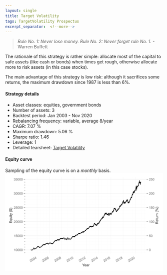```yaml
---
layout: single
title: Target Volatility
tags: TargetVolatility Prospectus
excerpt_separator:  <!--more-->
---
```


> _Rule No. 1: Never lose money. Rule No. 2: Never forget rule No. 1._ - Warren Buffett

The rationale of this strategy is rather simple: allocate most of the capital to safe assets (like cash or bonds) when times get rough, otherwise allocate more to risk assets (in this case stocks).

The main advantage of this strategy is low risk: although it sacrifices some returns, the maximum drawdown since 1987 is less than 6%.

#### Strategy details
* Asset classes: equities, government bonds
* Number of assets: 3
* Backtest period: Jan 2003 - Nov 2020
* Rebalancing frequency: variable, average 8/year
* CAGR: 7.07 %
* Maximum drawdown: 5.06 %
* Sharpe ratio: 1.46
* Leverage: 1
* Detailed tearsheet: [Target Volatility](/tearsheets/target_volatility.html)

#### Equity curve
Sampling of the equity curve is on a _monthly_ basis. 
![Target Volatility](/images/target_volatility.svg)
